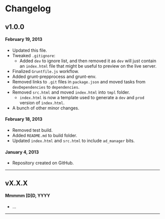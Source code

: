 # Changelog

## v1.0.0
#### February 19, 2013

* Updated this file.
* Tweaked `.gitignore`:
	* Added `dev` to ignore list, and then removed it as `dev` will just contain an `index.html` file that might be useful to preview on the live server.
* Finalized `Gruntfile.js` workflow.
* Added grunt-prepprocess and grunt-env.
* Removed links to `.git` files in `package.json` and moved tasks from `devDependencies` to `dependencies`.
* Removed `src.html` and moved `index.html` into `tmpl` folder.
	* `index.html` is now a template used to generate a `dev` and `prod` version of `index.html`.
* A bunch of other minor changes.

#### February 18, 2013

* Removed test build.
* Added `README.md` to build folder.
* Updated `index.html` and `src.html` to include `ad_manager` bits.

#### January 4, 2013

* Repository created on GitHub.

---

## vX.X.X
#### Mmmmm [D]D, YYYY

* ...

---